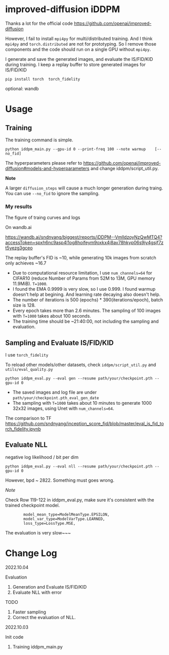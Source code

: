 # improved-diffusion iDDPM

Thanks a lot for the official code https://github.com/openai/improved-diffusion

However, I fail to install `mpi4py` for multi/distributed training. And I think `mpi4py` and `torch.distributed` are not for prototyping. So I remove those components and the code should run on a single GPU without `mpi4py`.

I generate and save the generated images, and evaluate the IS/FID/KID during training. I keep a replay buffer to store generated images for IS/FID/KID


```
pip install torch  torch_fidelity
```

optional: wandb

# Usage

## Training

The training command is simple.

```
python iddpm_main.py --gpu-id 0 --print-freq 100 --note warmup    [--no_fid]
```

The hyperparameters please refer to https://github.com/openai/improved-diffusion#models-and-hyperparameters 
and change iddpm/script_util.py. 

**Note** 

A larger `diffusion_steps` will cause a much longer generation during traing.  You can use `--no_fid` to ignore the sampling.


### My results

The figure of traing curves and logs

On wandb.ai

https://wandb.ai/sndnyang/biggest/reports/iDDPM--VmlldzoyNzQwMTQ4?accessToken=spxh6nc9asp4l1og8hoifeym9oxkx4j8av78hkyp06s9jy4gsjf7zt5yezg3gceo

The replay buffer's FID is ~10, while  generating 10k images from scratch only achieves ~16.7

- Due to computational resource limitation, I use `num_channels=64` for CIFAR10 (reduce Number of Params from 52M to 13M, GPU memory 11.9MiB). `T=1000`.
- I found the EMA 0.9999 is very slow, so I use 0.999.  I found warmup doesn't help at begining. And learning rate decaying also doesn't help.
- The number of iterations is 500 (epochs) * 390(iterations/epoch), batch size is 128. 
- Every epoch takes more than 2.6 minutes. The sampling of 100 images with `T=1000` takes about 100 seconds.
- The training time should be ~21:40:00, not including the sampling and evaluation.



## Sampling and Evaluate IS/FID/KID

I use ```torch_fidelity``` 

To reload other models/other datasets, check `iddpm/script_util.py` and `utils/eval_quality.py`

```
python iddpm_eval.py --eval gen --resume path/your/checkpoint.pth --gpu-id 0
```

- The saved images and log file are under `path/your/checkpoint.pth_eval_gen_date`
- The sampling with `T=1000` takes about 10 minutes to generate 1000 32x32 images, using Unet with `num_channels=64`. 

The comparison to TF https://github.com/sndnyang/inception_score_fid/blob/master/eval_is_fid_torch_fidelity.ipynb 

## Evaluate NLL 

negative log likelihood / bit per dim

```
python iddpm_eval.py --eval nll --resume path/your/checkpoint.pth --gpu-id 0
```

However,  bpd ~ 2822.  Something must goes wrong.

*Note*

Check Row 119-122 in iddpm_eval.py, make sure it's consistent with the trained checkpoint model.
```
        model_mean_type=ModelMeanType.EPSILON,
        model_var_type=ModelVarType.LEARNED,
        loss_type=LossType.MSE,
```

The evaluation is very slow~~~

# Change Log


2022.10.04

Evaluation

1. Generation and Evaluate IS/FID/KID
2. Evaluate NLL with error

TODO

1. Faster sampling
2. Correct the evaluation of NLL.

2022.10.03

Init code

1. Training  iddpm_main.py